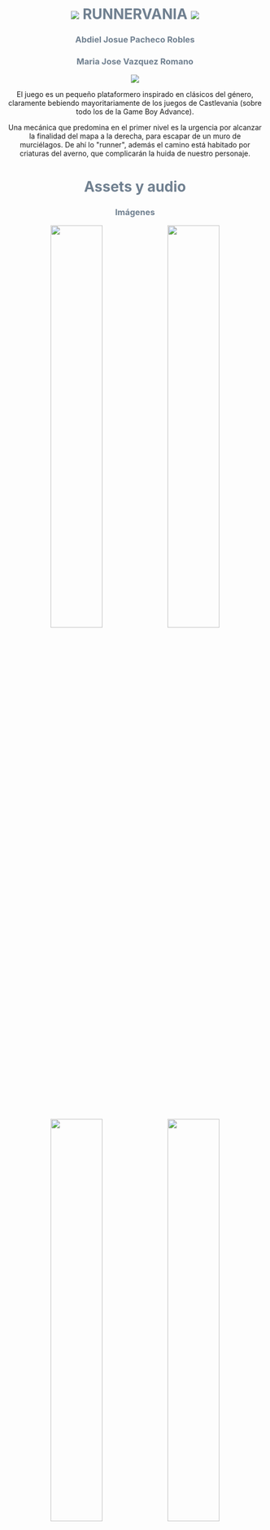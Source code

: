 <h1 align="center" style="font-weight:bold;">
  <img src="https://media.tenor.com/SrQO6J_VT-4AAAAj/cemetery-divider.gif" /> 
  <span style="color:#708090;">RUNNERVANIA</span>
  <img src="https://media.tenor.com/SrQO6J_VT-4AAAAj/cemetery-divider.gif" />
</h1>

<h3 align="center" style="color:#708090;">Abdiel Josue Pacheco Robles</h3>
<h3 align="center" style="color:#708090;">Maria Jose Vazquez Romano</h3>

<p align="center">
  <img src="https://media1.tenor.com/m/DqyyEmRmJK0AAAAC/flowers-cherry-blossom.gif" />
</p>

<div align="center">
  <p>El juego es un pequeño plataformero inspirado en clásicos del género, claramente bebiendo mayoritariamente de los juegos de Castlevania (sobre todo los de la Game Boy Advance).</p>
  <p>Una mecánica que predomina en el primer nivel es la urgencia por alcanzar la finalidad del mapa a la derecha, para escapar de un muro de murciélagos. De ahí lo "runner", además el camino está habitado por criaturas del averno, que complicarán la huida de nuestro personaje.</p>
</div>

<h1></h1>
<h1 align="center" style="font-weight:bold; color:#708090;">Assets y audio</h1>

<h3 align="center" style="color:#708090;">Imágenes</h3>
<p align="center">
  <img src="https://img.itch.zone/aW1hZ2UvNDI4MDMyLzIxMzkwODkucG5n/original/3XaCEY.png" width="45%"/>
  <img src="https://img.itch.zone/aW1hZ2UvNDI4MDMyLzEwNjU4ODYzLnBuZw==/original/DTf%2FAx.png" width="45%"/>
  <img src="https://img.itch.zone/aW1hZ2UvNjQ4MjgvMjkzMDYyLnBuZw==/original/NAoaas.png" width="45%"/>
  <img src="https://img.itch.zone/aW1hZ2UvNDcyNzM1LzI0MjM2MTkucG5n/original/NQR89B.png" width="45%"/>
  <img src="https://img.itch.zone/aW1hZ2UvNDcyNzM1LzI0MjM2MjIucG5n/original/3yoH1G.png" width="45%"/>
  <img src="https://img.itch.zone/aW1hZ2UvMjYwNTg5Mi8yMDQxNTAxNy5naWY=/original/76cylp.gif" width="45%"/>
</p>

<h3 align="center" style="color:#708090;">Música</h3>
<div align="center">
  <a href="https://youtu.be/D4uq8p8p_5I"><img src="https://img.youtube.com/vi/D4uq8p8p_5I/mqdefault.jpg" alt="Canción 1" width="30%"/></a>
  <a href="https://youtu.be/4fu68WjVJ0o"><img src="https://img.youtube.com/vi/4fu68WjVJ0o/mqdefault.jpg" alt="Canción 2" width="30%"/></a>
  <a href="https://youtu.be/wYCdL1TENBI"><img src="https://img.youtube.com/vi/wYCdL1TENBI/mqdefault.jpg" alt="Canción 3" width="30%"/></a>
</div>

<div align="center">
  <p>Niveles //////////// Fin de nivel /////////// Game Over</p>
</div>

<h1></h1>
<h1 align="center" style="font-weight:bold; color:#708090;">Escenas</h1>

<h3 align="center" style="color:#708090;">Nivel 1</h3>
<p align="center"><img src="https://alejandrom123.sg-host.com/wp-content/uploads/2025/07/esc1.png" width="70%"/></p>
<p align="center">El primer nivel, tiene enemigos, monedas y pociones, además de la distinción del muro de murcielagos que le pone "runner" al nombre del juego.</p>

<h3 align="center" style="color:#708090;">Nivel 2</h3>
<p align="center"><img src="https://alejandrom123.sg-host.com/wp-content/uploads/2025/07/esc2.png" width="70%"/></p>
<p align="center">El segundo nivel, tiene enemigos, monedas y pociones. Además tiene el texto de finalización del juego.</p>

<h3 align="center" style="color:#708090;">Personaje</h3>
<p align="center"><img src="https://alejandrom123.sg-host.com/wp-content/uploads/2025/07/esc31.png" width="70%"/></p>
<p align="center">La escena del personaje contiene la mayoría del código de juego con poco más de 200 líneas, ahí se encuentran contenidas la mayoría de funcionalidades del juego.</p>

<h3 align="center" style="color:#708090;">Enemigos</h3>
<p align="center"><img src="https://alejandrom123.sg-host.com/wp-content/uploads/2025/07/esc4.png" width="70%"/></p>
<p align="center">La escena de los enemigos es la misma siempre, cambia solamente el tipo de enemigo en formato lista.</p>

<h3 align="center" style="color:#708090;">Plataformas</h3>
<p align="center"><img src="https://alejandrom123.sg-host.com/wp-content/uploads/2025/07/esc7.png" width="70%"/></p>
<p align="center">Las plataformas del juego son la misma escena copypasteada y con el tilemap/collision cambiadas.</p>

<h3 align="center" style="color:#708090;">Agua</h3>
<p align="center"><img src="https://alejandrom123.sg-host.com/wp-content/uploads/2025/07/esc6.png" width="70%"/></p>
<p align="center">Es la escena necesaria para el efecto de agua animado.</p>

<h3 align="center" style="color:#708090;">Moneda</h3>
<p align="center"><img src="https://alejandrom123.sg-host.com/wp-content/uploads/2025/07/esc8.png" width="70%"/></p>
<p align="center">Escena necesaria para que el jugador pueda recoger monedas.</p>

<h3 align="center" style="color:#708090;">Poción</h3>
<p align="center"><img src="https://alejandrom123.sg-host.com/wp-content/uploads/2025/07/esc5.png" width="70%"/></p>
<p align="center">Escena necesaria para que el jugador pueda recoger pociones y le suba la vida</p>

<h1></h1>
<h1 align="center" style="font-weight:bold; color:#708090;">Códigos relevantes</h1>

<details>
  <summary style="color:#708090;">Código del personaje</summary>
extends CharacterBody2D

# Propiedades de movimiento
var velocidad = 200
var brinco = -400
var gravedad = 1000

# Referencias y estado del jugador
@onready var sprite = $AnimatedSprite2D
var ultima_direccion = 1  
var vidas = 3
var puede_moverse := true
var recibe_daño := false
var monedas := 0
var invulnerable := false
@onready var label_monedas: Label = $Camera2D/ui/MonedaNum

func _ready():
	# Configuración inicial
	add_to_group("jugador")
	AnimVidas()  # Actualizar UI de vidas
	$musica/musiquita.play()
	$Camera2D/ui/GameOver.visible = false
	$Camera2D/ui/end.visible = false
	set_physics_process(true)
	$"Camera2D/ui/Panel-transparent-center-019".modulate.a = 0.5

func _physics_process(delta):
	if puede_moverse:
		# Movimiento basado en input
		var direccion = Input.get_axis("ui_left", "ui_right")
		velocity.x = direccion * velocidad
		
		# Gravedad y salto
		if not is_on_floor():
			velocity.y += gravedad * delta
		if Input.is_action_just_pressed("ui_up") and is_on_floor():
			velocity.y = brinco
	else:
		if not is_on_floor():
			velocity.y += gravedad * delta

	move_and_slide()
	
	if puede_moverse:
		actualizar_animaciones(Input.get_axis("ui_left", "ui_right"))

func actualizar_animaciones(direccion):
	"""
	Controla las animaciones del jugador según su estado y dirección.
	"""
	if recibe_daño:
		return
	
	if direccion != 0:
		ultima_direccion = direccion
	if not is_on_floor():
		if velocity.y < 0:
			sprite.play("salto")
		else:
			sprite.play("caida")
	else:
		if direccion == 0:
			sprite.play("idle")
		else:
			sprite.play("derecha")
	
	sprite.flip_h = ultima_direccion < 0

func ReducirVidas() -> void:
	"""
	Maneja la lógica de reducción de vidas con estados de invulnerabilidad.
	Incluye efectos visuales y sonoros.
	"""
	if invulnerable == true:
		return
	if vidas > 1 and invulnerable == false:
		# Lógica para daño normal
		vidas -= 1
		AnimVidas()
		invulnerable = true
		puede_moverse = false
		recibe_daño = true
		sprite.play("daño")
		velocity = Vector2(-ultima_direccion * 250, -100)  # Retroceso
		await get_tree().create_timer(0.3).timeout
		recibe_daño = false
		puede_moverse = true
		AnimDaño()
		await get_tree().create_timer(0.2).timeout
		invulnerable = false
	else:
		# Lógica para muerte del jugador
		vidas -= 1
		$musica/musiquita.stop()
		$musica/gameover.play()
		$Camera2D/ui/GameOver.visible = true
		AnimVidas()
		puede_moverse = false
		invulnerable = true
		set_physics_process(false)
		sprite.play("daño")
		await get_tree().create_timer(0.5).timeout
		sprite.play("muerte")
		await get_tree().create_timer(1.0).timeout
		sprite.visible = false
		await get_tree().create_timer(2.5).timeout
		get_tree().reload_current_scene()

func AnimDaño():
	"""
	Efecto visual de parpadeo al recibir daño.
	"""
	sprite.visible = false
	await get_tree().create_timer(0.1).timeout
	sprite.visible = true
	await get_tree().create_timer(0.1).timeout
	sprite.visible = false
	await get_tree().create_timer(0.1).timeout
	sprite.visible = true
	await get_tree().create_timer(0.1).timeout
	sprite.visible = false
	await get_tree().create_timer(0.1).timeout
	sprite.visible = true

func AnimVidas():
	"""
	Actualiza la UI de vidas según la cantidad actual.
	"""
	if vidas == 3:
		$Camera2D/ui/vida_tres.visible = true
		$Camera2D/ui/vida_dos.visible = true
		$Camera2D/ui/vida_uno.visible = true
		$Camera2D/ui/sano.visible = true
	elif vidas == 2:
		$Camera2D/ui/vida_tres.visible = false
		$Camera2D/ui/vida_dos.visible = true
		$Camera2D/ui/vida_uno.visible = true
		$Camera2D/ui/sano.visible = false
	elif vidas == 1:
		$Camera2D/ui/vida_tres.visible = false
		$Camera2D/ui/vida_dos.visible = false
		$Camera2D/ui/vida_uno.visible = true
		$Camera2D/ui/sano.visible = false
		$Camera2D/ui/herido.visible = false
	elif vidas <= 0:
		$Camera2D/ui/vida_tres.visible = false
		$Camera2D/ui/vida_dos.visible = false
		$Camera2D/ui/vida_uno.visible = false
		$Camera2D/ui/sano.visible = false
		$Camera2D/ui/herido.visible = false
		$Camera2D/ui/moribundo.visible = false

func agregar_moneda():
	"""
	Incrementa el contador de monedas y actualiza la UI.
	"""
	monedas += 1
	label_monedas.text = str(monedas)

func total_mon():
	"""
	Muestra la pantalla de fin de nivel con el total de monedas.
	Incluye efecto de parpadeo en el texto.
	"""
	$Camera2D/ui/end.visible = true
	$Camera2D/ui/end/Total_monedas.text = "Monedas obtenidas: %d" % monedas
	$Camera2D/ui/end/monedas_nivel.text = "26 monedas en el nivel"
	$Camera2D/ui/end/monedas_nivel.visible = false
	# Secuencia de parpadeo (repetida varias veces)
	[...]

# Señales y colisiones
func _on_reset_body_entered(body: Node2D) -> void:
	if is_in_group("jugador"):
		vidas -= 3
		ReducirVidas()

func _on_puerta_body_entered(body: Node2D) -> void:
	# Transición de nivel
	$musica/musiquita.stop()
	$musica/stage.play()
	invulnerable = true
	puede_moverse = false
	sprite.position = Vector2(5,-30)
	await get_tree().create_timer(.15).timeout
	sprite.visible = false
	total_mon()
	await get_tree().create_timer(4.35).timeout
	get_tree().change_scene_to_file("res://Assets/interior/node_2d.tscn")

func _on_hitbox_area_entered(area: Area2D) -> void:
	if area.is_in_group("dmgbox"):
		ReducirVidas()

func _on_murci_body_entered(body: Node2D) -> void:
	if body.is_in_group("jugador"):
		vidas -= 3
		ReducirVidas()
</details>

<p align="center">
  <img src="https://media.tenor.com/bhxZ5O_Xnq8AAAAj/page-divider-glittery.gif" />
</p>

<details>
  <summary style="color:#708090;">Código de los enemigos</summary>
extends CharacterBody2D

# Definición de tipos de enemigos mediante enumeración
enum EnemType {moco, ghost, ghoul, skeleton}

# Propiedades exportadas para configuración en el editor
@export var velocidad := 60
@export var gravedad := 1000
@export var patrulla := 50
@export var daño := 1
@export var type: EnemType = EnemType.moco

# Referencias a nodos hijos
@onready var sprite_enemigo = $AnimatedSprite2D
@onready var sprite_enemigo_gd = $grandes

# Variables de estado
var direction := -1
var start_position := Vector2.ZERO

func _ready():
	start_position = global_position
	ActuMons()  # Configuración inicial según tipo de enemigo

func ActuMons():
	"""
	Configura las propiedades del enemigo según su tipo.
	Incluye animaciones, gravedad, velocidad y ajustes visuales.
	"""
	match type:
		EnemType.moco:
			sprite_enemigo.play("moco")
			velocidad = velocidad * .6
			$grandes.visible = false
		EnemType.ghost:
			sprite_enemigo.play("ghost")
			gravedad = 0  # Fantasma no afectado por gravedad
			$dmgbox.scale = Vector2(0.8, 0.8)
			$CollisionShape2D.disabled = true
			$grandes.visible = false
		EnemType.ghoul:
			sprite_enemigo_gd.play("ghoul")
			velocidad = 120
			patrulla = 80
			$AnimatedSprite2D.visible = false
			sprite_enemigo_gd.position = Vector2(0, -15)
		EnemType.skeleton:
			sprite_enemigo_gd.play("skeleton")
			patrulla = patrulla * .5
			$AnimatedSprite2D.visible = false

func _physics_process(delta):
	# Movimiento horizontal
	velocity.x = direction * velocidad
	
	# Aplicar gravedad si no está en el suelo
	if not is_on_floor():
		velocity.y += gravedad * delta
	else:
		velocity.y = 0
	
	move_and_slide()  # Movimiento real del personaje
	
	# Lógica de patrulla (cambio de dirección al alcanzar límite)
	if abs(global_position.x - start_position.x) > patrulla:
		direction *= -1
		# Voltear sprites según dirección
		sprite_enemigo.flip_h = direction > 0
		sprite_enemigo_gd.flip_h = direction > 0

func _on_HurtBox_area_entered(area):
	# Detección de ataques del jugador
	if area.is_in_group("player_attack"):
		die()

func die():
	# Animación de muerte y eliminación del enemigo
	sprite_enemigo.play("die")
	queue_free()
</details>

<p align="center">
  <img src="https://media.tenor.com/bhxZ5O_Xnq8AAAAj/page-divider-glittery.gif" />
</p>

<details>
  <summary style="color:#708090;">NPC</summary>
extends CharacterBody2D

# Tipos de NPC mediante enumeración
enum NPC_DType {barbon, morro, señora, viejo}

# Propiedades configurables
@export var velocidad := 60
@export var gravedad := 1000
@export var patrulla := 30
@export var daño := 1
@export var type: NPC_DType = NPC_DType.barbon

# Referencia al sprite
@onready var sprite_npc = $spritenpc

# Variables de movimiento
var direction := -1
var start_position := Vector2.ZERO

func _ready():
	start_position = global_position
	ActuNPC()  # Configuración inicial según tipo
	collision_layer = 1
	collision_mask = 1

func _physics_process(delta):
	# Movimiento básico similar al enemigo
	velocity.x = direction * velocidad

	if not is_on_floor():
		velocity.y += gravedad * delta
	else:
		velocity.y = 0

	move_and_slide()

	# Lógica de patrulla
	if abs(global_position.x - start_position.x) > patrulla:
		direction *= -1
		sprite_npc.flip_h = direction < 0

func ActuNPC():
	"""
	Configura propiedades específicas para cada tipo de NPC.
	"""
	match type:
		NPC_DType.barbon:
			sprite_npc.play("barbon_mov")
			velocidad = 40
		NPC_DType.morro:
			sprite_npc.play("hatman_mov")
			velocidad = 90 
		NPC_DType.señora:
			sprite_npc.play("woman_mov")
			patrulla = 30
		NPC_DType.viejo:
			sprite_npc.play("olman_mov")
			patrulla = 20
			velocidad = 20
</details>

<details>
  <summary style="color:#708090;">Agua</summary>
extends Area2D

# Tipos de plataforma líquida
enum AguaType {verde, rojo}

# Tipo configurable
@export var type: AguaType = AguaType.verde

func _ready():
	ActuPlat()  # Configuración inicial
	monitorable = true
	monitoring = true

func ActuPlat():
	"""
	Configura las propiedades visuales y movimiento según el tipo.
	"""
	match type:
		AguaType.verde:
			modulate.a = 0.7  # Transparencia
			AGUA_MOV()  # Inicia animación de movimiento
		AguaType.rojo:
			modulate.a = 0.9
			$TileMapLayer.modulate = Color.RED
			LAVA_MOV()  # Inicia animación de movimiento

func AGUA_MOV():
	"""
	Animación de movimiento para agua usando tweens.
	Movimiento suave en bucle.
	"""
	var tween = create_tween()
	tween.tween_property(self, "position:x", position.x +10, .5)
	tween.tween_property(self, "position:y", position.y +2, .2)
	tween.tween_property(self, "position:x", position.x -10, .5)
	tween.tween_property(self, "position:y", position.y -2, .2)
	tween.set_loops()  # Animación en bucle infinito

func LAVA_MOV():
	"""
	Animación de movimiento para lava (más lenta que el agua).
	"""
	var tween = create_tween()
	tween.tween_property(self, "position:x", position.x +10, 1.5)
	tween.tween_property(self, "position:y", position.y +2, .2)
	tween.tween_property(self, "position:x", position.x -10, 1.5)
	tween.tween_property(self, "position:y", position.y -2, .2)
	tween.set_loops()  # Animación en bucle infinito
</details>

<h1></h1>
<h1 align="center" style="font-weight:bold; color:#708090;">Dificultades</h1>

<div align="center">
  <p><strong>Maria Romano:</strong> Tuve dificultad en ejecutar errores, el juego "colisionó" tres veces y tuve que repararlo desde la git bash, tuve dificultad en saber cual era ese error y trabajé en el toda la tarde.</p>
  <p>Al igual que al poner el contador tuve un poco de problemas pues no las agarraba y vi que estaba poniendo mal una función.</p>
  
  <p><strong>Abdiel Pacheco:</strong> Yo tuve dificultades en las conexiones de tipo señal, además en un par de ocasiones parecía que el personaje se salía de la clase "jugador" aún cuando estaba declarado directamente en su código y en el editor de Godot.</p>
</div>

<h1></h1>
<h1 align="center" style="font-weight:bold; color:#708090;">Conclusión</h1>
Habría sido todo un desastre si no tuvieramos la herramienta Git. Al intercambiar archivos zip de GODOT nos habría tomado hasta horas el migrar los cambios de una computadora a otra. La alternativa era solamente pasar los archivos que fueron alterados, haciendo engorrosa la alteración de los archivos, además que dependía de nuestra memoria el no omitir ningún archivo.

<p></p>
<p></p>

<p align="center">
  <img src="https://media1.tenor.com/m/bmxrC5x1kX8AAAAd/taykumix-divider.gif" />
</p>
